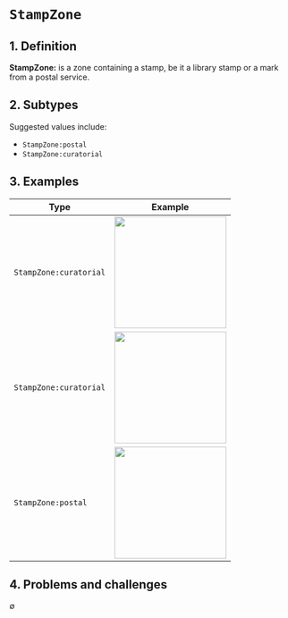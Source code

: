 # `StampZone`

## 1. Definition

**StampZone:** is a zone containing a stamp, be it a library stamp or a mark from a postal service.

## 2. Subtypes

Suggested values include:

* `StampZone:postal`
* `StampZone:curatorial`

## 3. Examples

| Type | Example |
|------|---------|
| `StampZone:curatorial` | <img src="bpt6k1520316t_f35.jpg" width="200px">  |
| `StampZone:curatorial` | <img src="btv1b6000371s_f21_stamp.jpg" width="200px">  |
| `StampZone:postal` | <img src="wiki_Esternay_Carte_postale_Tampon.jpg" width="200px">  |

## 4. Problems and challenges

∅